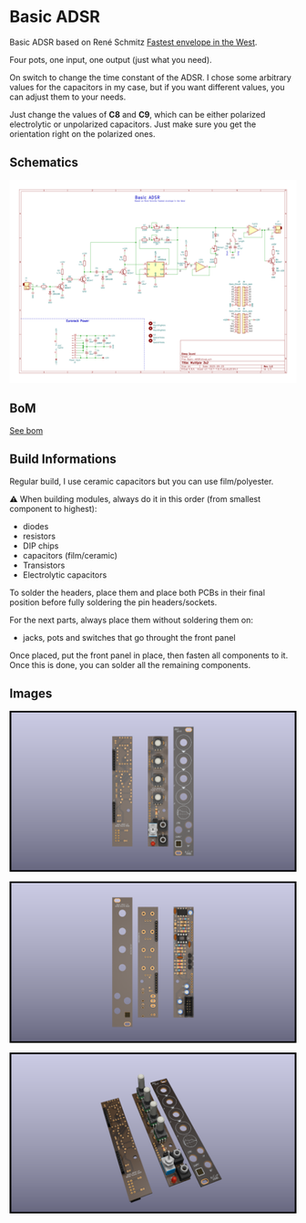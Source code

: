 # Basic ADSR

Basic ADSR based on René Schmitz [Fastest envelope in the West](https://www.schmitzbits.de/adsr.html). 

Four pots, one input, one output (just what you need).

On switch to change the time constant of the ADSR. I chose some arbitrary values for the capacitors in my case, but if you want different values, you can adjust them to your needs. 

Just change the values of **C8** and **C9**, which can be either polarized electrolytic or unpolarized capacitors. Just make sure you get the orientation right on the polarized ones.

## Schematics

![basic ADSR schematic](documentation/image/Basic-ADSR--Schematic.svg)

## BoM

[See bom](documentation/bom/Basic-ADSR_V1.0--iBoM.html)

## Build Informations

Regular build, I use ceramic capacitors but you can use film/polyester.

:warning: When building modules, always do it in this order (from smallest component to highest):
- diodes
- resistors
- DIP chips
- capacitors (film/ceramic)
- Transistors
- Electrolytic capacitors

To solder the headers, place them and place both PCBs in their final position before fully soldering the pin headers/sockets.

For the next parts, always place them without soldering them on: 
- jacks, pots and switches that go throught the front panel

Once placed, put the front panel in place, then fasten all components to it. Once this is done, you can solder all the remaining components.

## Images

![3D basic ADSR(front)](documentation/image/Basic-ADSR-3D_top.png)

![3D basic ADSR(back)](documentation/image/Basic-ADSR-3D_bottom.png)

![3D basic ADSR(iso)](documentation/image/Basic-ADSR-3D_top30deg.png)


